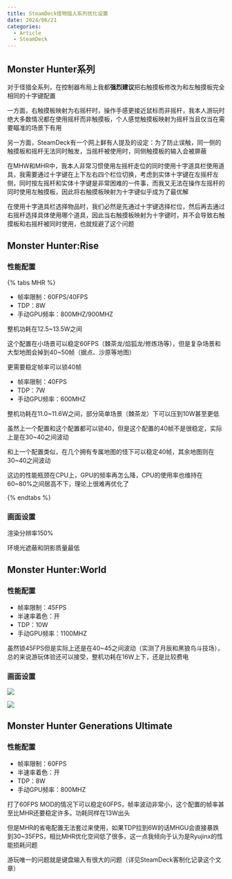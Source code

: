 ```yaml
---
title: SteamDeck怪物猎人系列优化设置
date: 2024/06/21
categories:
  - Article
  - SteamDeck
---
```


## Monster Hunter系列

对于怪猎全系列，在控制器布局上我都**强烈建议**把右触摸板修改为和左触摸板完全相同的十字键配置

一方面，右触摸板映射为右摇杆时，操作手感更接近鼠标而非摇杆，我本人游玩时绝大多数情况都在使用摇杆而非触摸板，个人感觉触摸板映射为摇杆当且仅当在需要瞄准的场景下有用

另一方面，SteamDeck有一个网上鲜有人提及的设定：为了防止误触，同一侧的触摸板和摇杆无法同时触发，当摇杆被使用时，同侧触摸板的输入会被屏蔽

在MHW和MHR中，我本人非常习惯使用左摇杆走位的同时使用十字道具栏使用道具，我需要通过十字键在上下左右四个栏位切换，考虑到实体十字键在左摇杆左侧，同时按左摇杆和实体十字键是非常困难的一件事，而我又无法在操作左摇杆的同时使用左触摸板，因此将右触摸板映射为十字键似乎成为了最优解

在使用十字道具栏选择物品时，我们必然是先通过十字键选择栏位，然后再去通过右摇杆选择具体使用哪个道具，因此当右触摸板映射为十字键时，并不会导致右触摸板和右摇杆被同时使用，也就规避了这个问题

## Monster Hunter:Rise

### 性能配置

{% tabs MHR %}
<!-- tab 1档 -->
- 帧率限制：60FPS/40FPS
- TDP：8W
- 手动GPU频率：800MHZ/900MHZ

整机功耗在12.5~13.5W之间

这个配置在小场景可以稳定60FPS（棘茶龙/焰狐龙/修炼场等），但是复杂场景和大型地图会掉到40~50帧（据点、沙原等地图）

更需要稳定帧率可以锁40帧
<!-- endtab -->
<!-- tab 2档 -->
- 帧率限制：40FPS 
- TDP：7W
- 手动GPU频率：600MHZ

整机功耗在11.0~11.6W之间，部分简单场景（棘茶龙）下可以压到10W甚至更低

虽然上一个配置和这个配置都可以锁40，但是这个配置的40帧不是很稳定，实际上是在30~40之间波动

和上一个配置类似，在几个拥有专属地图的怪下可以稳定40帧，其余地图则在30~40之间波动

这边的性能瓶颈在CPU上，GPU的频率再怎么降，CPU的使用率也维持在60~80%之间居高不下，理论上很难再优化了
<!-- endtab -->
{% endtabs %}

### 画面设置

渲染分辨率150%

环境光遮蔽和阴影质量最低

## Monster Hunter:World

### 性能配置

- 帧率限制：45FPS
- 半速率着色：开
- TDP：10W
- 手动GPU频率：1100MHZ

虽然锁45FPS但是实际上还是在40~45之间波动（实测了月辰和黑狼鸟斗技场），总的来说游玩体验还可以接受，整机功耗在16W上下，还是比较费电

### 画面设置

![](/images/posts/mhw-setting-1.jpg)

![](/images/posts/mhw-setting-2.jpg)

## Monster Hunter Generations Ultimate

### 性能配置

- 帧率限制：60FPS
- 半速率着色：开
- TDP：8W
- 手动GPU频率：800MHZ

打了60FPS MOD的情况下可以稳定60FPS，帧率波动非常小，这个配置的帧率甚至比MHR还要稳定许多。功耗同样在13W出头

但是MHR的省电配置无法套过来使用，如果TDP拉到6W的话MHGU会直接暴跌到30~35FPS，相比MHR优化空间低了很多，这一点我倾向于认为是Ryujinx的性能损耗问题

游玩唯一的问题就是键盘输入有很大的问题（详见SteamDeck客制化记录这个文章）